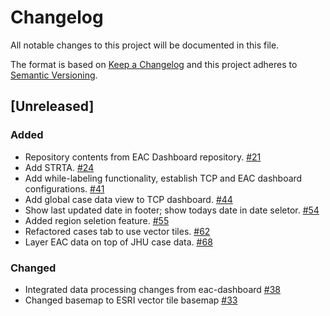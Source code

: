 # Changelog
All notable changes to this project will be documented in this file.

The format is based on [Keep a Changelog](http://keepachangelog.com/en/1.0.0/)
and this project adheres to [Semantic Versioning](http://semver.org/spec/v2.0.0.html).

## [Unreleased]
### Added
- Repository contents from EAC Dashboard repository. [#21](https://github.com/azavea/commonhealth-data-map/pull/21)
- Add STRTA. [#24](https://github.com/azavea/commonhealth-data-map/pull/24)
- Add while-labeling functionality, establish TCP and EAC dashboard configurations. [#41](https://github.com/azavea/commonhealth-data-map/pull/41)
- Add global case data view to TCP dashboard. [#44](https://github.com/azavea/commonhealth-data-map/pull/44)
- Show last updated date in footer; show todays date in date seletor. [#54](https://github.com/azavea/commonhealth-data-map/pull/54)
- Added region seletion feature. [#55](https://github.com/azavea/commonhealth-data-map/pull/55)
- Refactored cases tab to use vector tiles. [#62](https://github.com/azavea/commonhealth-data-map/pull/62)
- Layer EAC data on top of JHU case data. [#68](https://github.com/azavea/commonhealth-data-map/pull/68)

### Changed
- Integrated data processing changes from eac-dashboard [#38](https://github.com/azavea/commonhealth-data-map/pull/38)
- Changed basemap to ESRI vector tile basemap [#33](https://github.com/azavea/commonhealth-data-map/pull/59)
